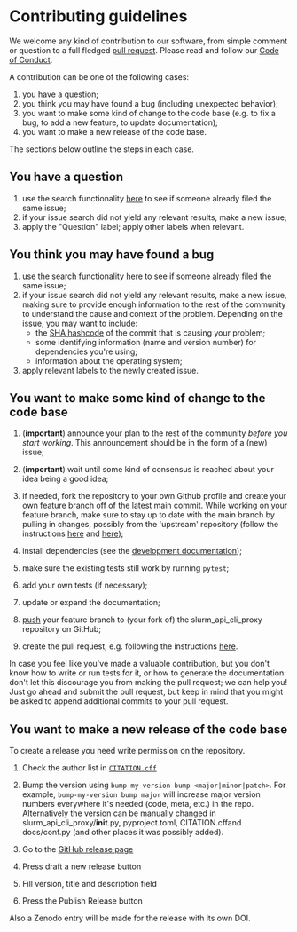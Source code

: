 # Contributing guidelines

We welcome any kind of contribution to our software, from simple comment or question to a full fledged [pull request](https://help.github.com/articles/about-pull-requests/). Please read and follow our [Code of Conduct](CODE_OF_CONDUCT.md).

A contribution can be one of the following cases:

1. you have a question;
1. you think you may have found a bug (including unexpected behavior);
1. you want to make some kind of change to the code base (e.g. to fix a bug, to add a new feature, to update documentation);
1. you want to make a new release of the code base.

The sections below outline the steps in each case.

## You have a question

1. use the search functionality [here](https://github.com/hcadavid/slurm_api_cli_proxy/issues) to see if someone already filed the same issue;
2. if your issue search did not yield any relevant results, make a new issue;
3. apply the "Question" label; apply other labels when relevant.

## You think you may have found a bug

1. use the search functionality [here](https://github.com/hcadavid/slurm_api_cli_proxy/issues) to see if someone already filed the same issue;
1. if your issue search did not yield any relevant results, make a new issue, making sure to provide enough information to the rest of the community to understand the cause and context of the problem. Depending on the issue, you may want to include:
    - the [SHA hashcode](https://help.github.com/articles/autolinked-references-and-urls/#commit-shas) of the commit that is causing your problem;
    - some identifying information (name and version number) for dependencies you're using;
    - information about the operating system;
1. apply relevant labels to the newly created issue.

## You want to make some kind of change to the code base

1. (**important**) announce your plan to the rest of the community *before you start working*. This announcement should be in the form of a (new) issue;
1. (**important**) wait until some kind of consensus is reached about your idea being a good idea;
1. if needed, fork the repository to your own Github profile and create your own feature branch off of the latest main commit. While working on your feature branch, make sure to stay up to date with the main branch by pulling in changes, possibly from the 'upstream' repository (follow the instructions [here](https://help.github.com/articles/configuring-a-remote-for-a-fork/) and [here](https://help.github.com/articles/syncing-a-fork/));
1. install dependencies (see the [development documentation](README.dev.md#development_install));
1. make sure the existing tests still work by running ``pytest``;
1. add your own tests (if necessary);
1. update or expand the documentation;

1. [push](http://rogerdudler.github.io/git-guide/) your feature branch to (your fork of) the slurm_api_cli_proxy repository on GitHub;
1. create the pull request, e.g. following the instructions [here](https://help.github.com/articles/creating-a-pull-request/).

In case you feel like you've made a valuable contribution, but you don't know how to write or run tests for it, or how to generate the documentation: don't let this discourage you from making the pull request; we can help you! Just go ahead and submit the pull request, but keep in mind that you might be asked to append additional commits to your pull request.

## You want to make a new release of the code base

To create a release you need write permission on the repository.

1. Check the author list in [`CITATION.cff`](CITATION.cff)
1. Bump the version using `bump-my-version bump <major|minor|patch>`. For example, `bump-my-version bump major` will increase major version numbers everywhere it's needed (code, meta, etc.) in the repo. Alternatively the version can be manually changed in slurm_api_cli_proxy/__init__.py, pyproject.toml, CITATION.cffand docs/conf.py (and other places it was possibly added).

1. Go to the [GitHub release page](https://github.com/hcadavid/slurm_api_cli_proxy/releases)
1. Press draft a new release button
1. Fill version, title and description field
1. Press the Publish Release button
<!--
For projects that automatically publish to PyPI using a release or publish workflow, something like the following could be useful to add (make sure to replace the names and links):

1. Wait until [PyPi publish workflow](https://github.com/hcadavid/slurm_api_cli_proxy/actions/workflows/publish.yml) has completed
1. Verify new release is on [PyPi](https://pypi.org/project/matchms/#history)
-->
<!--
For projects that also build conda packages, e.g. on conda-forge or Bioconda, something like the following could be useful to add (example taken from matchms, make sure to replace the names and links):

1. Wait until new release is also on Bioconda (https://anaconda.org/bioconda/slurm_api_cli_proxy) via a automaticly created PR on [bioconda recipes repo](https://github.com/bioconda/bioconda-recipes/pulls?q=is%3Apr+is%3Aopen+slurm_api_cli_proxy)
1. Test slurm_api_cli_proxy from bioconda by manually running [Conda verify](https://github.com/hcadavid/slurm_api_cli_proxy/actions/workflows/conda_verify.yml) workflow
-->

Also a Zenodo entry will be made for the release with its own DOI.
